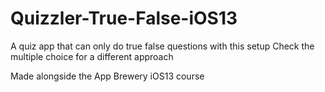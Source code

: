# Quizzler-True-False-iOS13
A quiz app that can only do true false questions with this setup
Check the multiple choice for a different approach

Made alongside the App Brewery iOS13 course 

